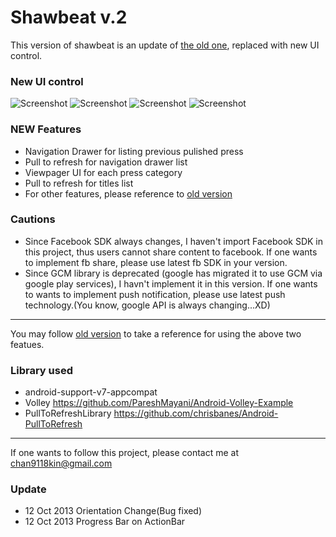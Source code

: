 # Shawbeat v.2
This version of shawbeat is an update of [the old one](https://github.com/calvinchankf/shawbeat), replaced with new UI control.

### New UI control
![Screenshot](https://raw.github.com/calvinchankf/Shawbeat_v2/master/img/thumb1.png)
![Screenshot](https://raw.github.com/calvinchankf/Shawbeat_v2/master/img/thumb2.png)
![Screenshot](https://raw.github.com/calvinchankf/Shawbeat_v2/master/img/thumb3.png)
![Screenshot](https://raw.github.com/calvinchankf/Shawbeat_v2/master/img/thumb4.png)

### NEW Features
* Navigation Drawer for listing previous pulished press
* Pull to refresh for navigation drawer list
* Viewpager UI for each press category
* Pull to refresh for titles list
* For other features, please reference to [old version](https://github.com/calvinchankf/shawbeat)

### Cautions
* Since Facebook SDK always changes, I haven't import Facebook SDK in this project, thus users cannot share content to facebook. If one wants to implement fb share, please use latest fb SDK in your version.
* Since GCM library is deprecated (google has migrated it to use GCM via google play services), I havn't implement it in this version. If one wants to wants to implement push notification, please use latest push technology.(You know, google API is always changing...XD)

***

You may follow [old version](https://github.com/calvinchankf/shawbeat) to take a reference for using the above two featues.

### Library used
* android-support-v7-appcompat
* Volley <https://github.com/PareshMayani/Android-Volley-Example>
* PullToRefreshLibrary <https://github.com/chrisbanes/Android-PullToRefresh>

***

If one wants to follow this project, please contact me at chan9118kin@gmail.com

### Update
* 12 Oct 2013 Orientation Change(Bug fixed)
* 12 Oct 2013 Progress Bar on ActionBar
